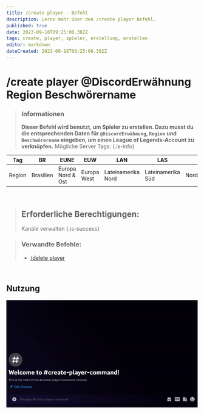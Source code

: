 ```yaml
---
title: /create player - Befehl
description: Lerne mehr über den /create player Befehl.
published: true
date: 2023-09-18T09:25:00.382Z
tags: create, player, spieler, erstellung, erstellen
editor: markdown
dateCreated: 2023-09-18T09:25:00.382Z
---
```


# /create player @DiscordErwähnung Region Beschwörername

>### Informationen
>**Dieser Befehl wird benutzt, um Spieler zu erstellen.  Dazu musst du die entsprechenden Daten für `@DiscordErwähnung`, `Region` und `Beschwörername` eingeben, um einen League of Legends-Account zu verknüpfen.**
>Mögliche Server Tags:
>{.is-info}


| Tag | BR  | EUNE | EUW | LAN | LAS | NA  | OCE | RU  | TR  | JP  | KR  | PH  | SG  | TW  | TH  | VN  |
| --- | --- | --- | --- | --- | --- | --- | --- | --- | --- | --- | --- | --- | --- | --- | --- | --- |
| Region | Brasilien | Europa Nord & Ost | Europa West | Lateinamerika Nord | Lateinamerika Süd | Nordamerika | Ozeanien | Russland | Türkei | Japan | Republik Korea | Philippinen | Singapur, Malaysia & Indonesien | Taiwan, Hongkong & Macao | Thailand | Vietnam |

<br>

>##  Erforderliche Berechtigungen:
> Kanäle verwalten
>{.is-success}



>### Verwandte Befehle:
>-   [/delete player](/en/commands/delete/player/)

<br>

## Nutzung

![](/new_create_player.gif)
